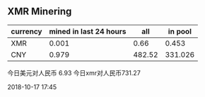 ## XMR Minering

|currency|mined in last 24 hours|all|in pool|
|---|---|---|---|
|XMR|0.001|0.66|0.453|
|CNY|0.979|482.52|331.026|

今日美元对人民币 6.93	今日xmr对人民币731.27


2018-10-17 17:45